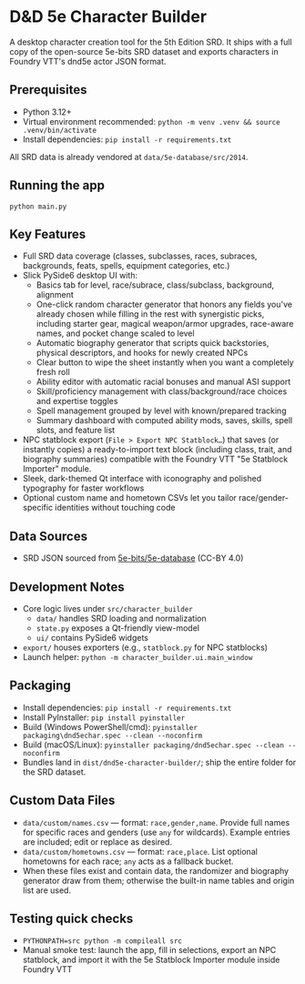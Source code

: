 # D&D 5e Character Builder

A desktop character creation tool for the 5th Edition SRD. It ships with a full copy of the open-source 5e-bits SRD dataset and exports characters in Foundry VTT's dnd5e actor JSON format.

## Prerequisites
- Python 3.12+
- Virtual environment recommended: `python -m venv .venv && source .venv/bin/activate`
- Install dependencies: `pip install -r requirements.txt`

All SRD data is already vendored at `data/5e-database/src/2014`.

## Running the app
```
python main.py
```

## Key Features
- Full SRD data coverage (classes, subclasses, races, subraces, backgrounds, feats, spells, equipment categories, etc.)
- Slick PySide6 desktop UI with:
  - Basics tab for level, race/subrace, class/subclass, background, alignment
  - One-click random character generator that honors any fields you've already chosen while filling in the rest with synergistic picks, including starter gear, magical weapon/armor upgrades, race-aware names, and pocket change scaled to level
  - Automatic biography generator that scripts quick backstories, physical descriptors, and hooks for newly created NPCs
  - Clear button to wipe the sheet instantly when you want a completely fresh roll
  - Ability editor with automatic racial bonuses and manual ASI support
  - Skill/proficiency management with class/background/race choices and expertise toggles
  - Spell management grouped by level with known/prepared tracking
  - Summary dashboard with computed ability mods, saves, skills, spell slots, and feature list
- NPC statblock export (`File > Export NPC Statblock…`) that saves (or instantly copies) a ready-to-import text block (including class, trait, and biography summaries) compatible with the Foundry VTT "5e Statblock Importer" module.
- Sleek, dark-themed Qt interface with iconography and polished typography for faster workflows
- Optional custom name and hometown CSVs let you tailor race/gender-specific identities without touching code

## Data Sources
- SRD JSON sourced from [5e-bits/5e-database](https://github.com/5e-bits/5e-database) (CC-BY 4.0)

## Development Notes
- Core logic lives under `src/character_builder`
  - `data/` handles SRD loading and normalization
  - `state.py` exposes a Qt-friendly view-model
  - `ui/` contains PySide6 widgets
- `export/` houses exporters (e.g., `statblock.py` for NPC statblocks)
- Launch helper: `python -m character_builder.ui.main_window`

## Packaging
- Install dependencies: `pip install -r requirements.txt`
- Install PyInstaller: `pip install pyinstaller`
- Build (Windows PowerShell/cmd): `pyinstaller packaging\dnd5echar.spec --clean --noconfirm`
- Build (macOS/Linux): `pyinstaller packaging/dnd5echar.spec --clean --noconfirm`
- Bundles land in `dist/dnd5e-character-builder/`; ship the entire folder for the SRD dataset.

## Custom Data Files
- `data/custom/names.csv` — format: `race,gender,name`. Provide full names for specific races and genders (use `any` for wildcards). Example entries are included; edit or replace as desired.
- `data/custom/hometowns.csv` — format: `race,place`. List optional hometowns for each race; `any` acts as a fallback bucket.
- When these files exist and contain data, the randomizer and biography generator draw from them; otherwise the built-in name tables and origin list are used.

## Testing quick checks
- `PYTHONPATH=src python -m compileall src`
- Manual smoke test: launch the app, fill in selections, export an NPC statblock, and import it with the 5e Statblock Importer module inside Foundry VTT
